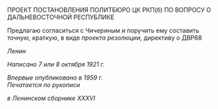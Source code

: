 ПРОЕКТ ПОСТАНОВЛЕНИЯ ПОЛИТБЮРО ЦК РКП(б) ПО ВОПРОСУ О ДАЛЬНЕВОСТОЧНОЙ РЕСПУБЛИКЕ

Предлагаю согласиться с Чичериным и поручить ему составить _точную,_ краткую, в виде _проекта резолюции,_ директиву о ДВР68

_Ленин_

_Написано 7 или 8 октября 1921 г._

_Впервые опубликовано в 1959 г.                                                            Печатается по рукописи_

_в Ленинском сборнике_ _XXXVI_